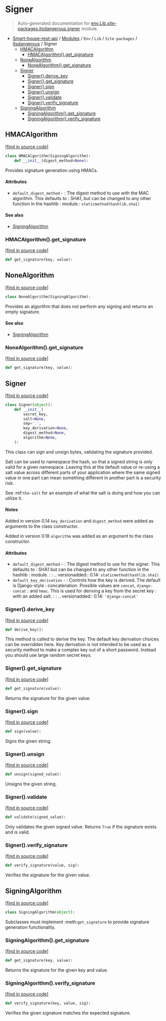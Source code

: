 # Signer

> Auto-generated documentation for [env.Lib.site-packages.itsdangerous.signer](..\..\..\..\..\env\Lib\site-packages\itsdangerous\signer.py) module.

- [Smart-house-rest-api](..\..\..\..\README.md#description) / [Modules](..\..\..\..\MODULES.md#smart-house-rest-api-modules) / `Env` / `Lib` / `Site-packages` / [Itsdangerous](index.md#itsdangerous) / Signer
    - [HMACAlgorithm](#hmacalgorithm)
        - [HMACAlgorithm().get_signature](#hmacalgorithmget_signature)
    - [NoneAlgorithm](#nonealgorithm)
        - [NoneAlgorithm().get_signature](#nonealgorithmget_signature)
    - [Signer](#signer)
        - [Signer().derive_key](#signerderive_key)
        - [Signer().get_signature](#signerget_signature)
        - [Signer().sign](#signersign)
        - [Signer().unsign](#signerunsign)
        - [Signer().validate](#signervalidate)
        - [Signer().verify_signature](#signerverify_signature)
    - [SigningAlgorithm](#signingalgorithm)
        - [SigningAlgorithm().get_signature](#signingalgorithmget_signature)
        - [SigningAlgorithm().verify_signature](#signingalgorithmverify_signature)

## HMACAlgorithm

[[find in source code]](..\..\..\..\..\env\Lib\site-packages\itsdangerous\signer.py#L37)

```python
class HMACAlgorithm(SigningAlgorithm):
    def __init__(digest_method=None):
```

Provides signature generation using HMACs.

#### Attributes

- `default_digest_method` - : The digest method to use with the MAC algorithm. This defaults to
  : SHA1, but can be changed to any other function in the hashlib
  : module.: `staticmethod(hashlib.sha1)`

#### See also

- [SigningAlgorithm](#signingalgorithm)

### HMACAlgorithm().get_signature

[[find in source code]](..\..\..\..\..\env\Lib\site-packages\itsdangerous\signer.py#L50)

```python
def get_signature(key, value):
```

## NoneAlgorithm

[[find in source code]](..\..\..\..\..\env\Lib\site-packages\itsdangerous\signer.py#L28)

```python
class NoneAlgorithm(SigningAlgorithm):
```

Provides an algorithm that does not perform any signing and
returns an empty signature.

#### See also

- [SigningAlgorithm](#signingalgorithm)

### NoneAlgorithm().get_signature

[[find in source code]](..\..\..\..\..\env\Lib\site-packages\itsdangerous\signer.py#L33)

```python
def get_signature(key, value):
```

## Signer

[[find in source code]](..\..\..\..\..\env\Lib\site-packages\itsdangerous\signer.py#L55)

```python
class Signer(object):
    def __init__(
        secret_key,
        salt=None,
        sep='.',
        key_derivation=None,
        digest_method=None,
        algorithm=None,
    ):
```

This class can sign and unsign bytes, validating the signature
provided.

Salt can be used to namespace the hash, so that a signed string is
only valid for a given namespace. Leaving this at the default value
or re-using a salt value across different parts of your application
where the same signed value in one part can mean something different
in another part is a security risk.

See :ref:`the-salt` for an example of what the salt is doing and how
you can utilize it.

#### Notes

Added in version 0.14
    ``key_derivation`` and ``digest_method`` were added as arguments
    to the class constructor.

Added in version 0.18
    ``algorithm`` was added as an argument to the class constructor.

#### Attributes

- `default_digest_method` - : The digest method to use for the signer.  This defaults to
  : SHA1 but can be changed to any other function in the hashlib
  : module.
  :
  : .. versionadded:: 0.14: `staticmethod(hashlib.sha1)`
- `default_key_derivation` - : Controls how the key is derived. The default is Django-style
  : concatenation. Possible values are ``concat``, ``django-concat``
  : and ``hmac``. This is used for deriving a key from the secret key
  : with an added salt.
  :
  : .. versionadded:: 0.14: `'django-concat'`

### Signer().derive_key

[[find in source code]](..\..\..\..\..\env\Lib\site-packages\itsdangerous\signer.py#L119)

```python
def derive_key():
```

This method is called to derive the key. The default key
derivation choices can be overridden here. Key derivation is not
intended to be used as a security method to make a complex key
out of a short password. Instead you should use large random
secret keys.

### Signer().get_signature

[[find in source code]](..\..\..\..\..\env\Lib\site-packages\itsdangerous\signer.py#L140)

```python
def get_signature(value):
```

Returns the signature for the given value.

### Signer().sign

[[find in source code]](..\..\..\..\..\env\Lib\site-packages\itsdangerous\signer.py#L147)

```python
def sign(value):
```

Signs the given string.

### Signer().unsign

[[find in source code]](..\..\..\..\..\env\Lib\site-packages\itsdangerous\signer.py#L160)

```python
def unsign(signed_value):
```

Unsigns the given string.

### Signer().validate

[[find in source code]](..\..\..\..\..\env\Lib\site-packages\itsdangerous\signer.py#L171)

```python
def validate(signed_value):
```

Only validates the given signed value. Returns ``True`` if
the signature exists and is valid.

### Signer().verify_signature

[[find in source code]](..\..\..\..\..\env\Lib\site-packages\itsdangerous\signer.py#L151)

```python
def verify_signature(value, sig):
```

Verifies the signature for the given value.

## SigningAlgorithm

[[find in source code]](..\..\..\..\..\env\Lib\site-packages\itsdangerous\signer.py#L12)

```python
class SigningAlgorithm(object):
```

Subclasses must implement :meth:`get_signature` to provide
signature generation functionality.

### SigningAlgorithm().get_signature

[[find in source code]](..\..\..\..\..\env\Lib\site-packages\itsdangerous\signer.py#L17)

```python
def get_signature(key, value):
```

Returns the signature for the given key and value.

### SigningAlgorithm().verify_signature

[[find in source code]](..\..\..\..\..\env\Lib\site-packages\itsdangerous\signer.py#L21)

```python
def verify_signature(key, value, sig):
```

Verifies the given signature matches the expected
signature.
